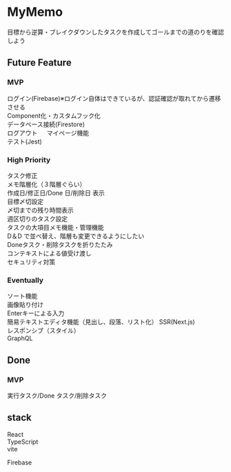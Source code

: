# MyMemo

目標から逆算・ブレイクダウンしたタスクを作成してゴールまでの道のりを確認しよう

## Future Feature

### MVP
ログイン(Firebase)※ログイン自体はできているが、認証確認が取れてから遷移させる  
Component化・カスタムフック化  
データベース接続(Firestore)  
ログアウト 　
マイページ機能  
テスト(Jest)  

### High Priority
タスク修正  
メモ階層化（３階層ぐらい）  
作成日/修正日/Done 日/削除日 表示  
目標〆切設定  
〆切までの残り時間表示  
週区切りのタスク設定  
タスクの大項目メモ機能・管理機能  
D＆D で並べ替え、階層も変更できるようにしたい  
Doneタスク・削除タスクを折りたたみ  
コンテキストによる値受け渡し  
セキュリティ対策

### Eventually
ソート機能  
画像貼り付け  
Enterキーによる入力  
簡易テキストエディタ機能（見出し、段落、リスト化）
SSR(Next.js)  
レスポンシブ（スタイル）  
GraphQL

## Done
### MVP
実行タスク/Done タスク/削除タスク  


## stack
React  
TypeScript  
vite

Firebase
